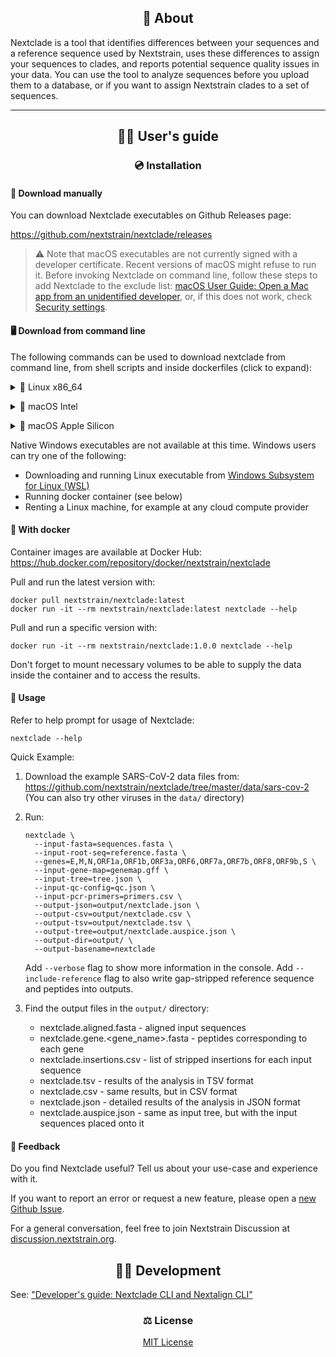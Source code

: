 

<h2 id="about" align="center">
👋 About
</h2>

Nextclade is a tool that identifies differences between your sequences and a reference sequence used by Nextstrain,
uses these differences to assign your sequences to clades, and reports potential sequence quality issues in your data.
You can use the tool to analyze sequences before you upload them to a database, or if you want to assign Nextstrain clades to a set of sequences.

---

<h2 id="users-guide" align="center">
👩‍🔬 User's guide
</h2>

<h3 id="installation" align="center">
💿 Installation
</h3>

#### 🤏 Download manually


You can download Nextclade executables on Github Releases page:

https://github.com/nextstrain/nextclade/releases

> ⚠️ Note that macOS executables are not currently signed with a developer certificate. Recent versions of macOS might refuse to run it. Before invoking Nextclade on command line, follow these steps to add Nextclade to the exclude list:
> <a target="_blank" rel="noopener noreferrer" href="https://support.apple.com/guide/mac-help/open-a-mac-app-from-an-unidentified-developer-mh40616/mac">
macOS User Guide: Open a Mac app from an unidentified developer</a>, or, if this does not work, check <a target="_blank" rel="noopener noreferrer" href="https://support.apple.com/en-us/HT202491">
Security settings</a>.

#### 🖥️ Download from command line

The following commands can be used to download nextclade from command line, from shell scripts and inside dockerfiles (click to expand):

<p>
<details>
<summary>
🐧 Linux x86_64
</summary>

Download latest version:

```bash
curl -fsSL "https://github.com/nextstrain/nextclade/releases/latest/download/nextclade-Linux-x86_64" -o "nextclade" && chmod +x nextclade
```

Download specific version:

```bash
NEXTCLADE_VERSION=1.0.0 && curl -fsSL "https://github.com/nextstrain/nextclade/releases/download/nextclade-${NEXTCLADE_VERSION}/nextclade-Linux-x86_64" -o "nextclade" && chmod +x nextclade
```
</details>
</p>

<p>
<details>
<summary>
🍏 macOS Intel
</summary>

Download latest version:

```bash
curl -fsSL "https://github.com/nextstrain/nextclade/releases/latest/download/nextclade-MacOS-x86_64" -o "nextclade" && chmod +x nextclade
```

Download specific version:

```bash
NEXTCLADE_VERSION=1.0.0 && curl -fsSL "https://github.com/nextstrain/nextclade/releases/download/nextclade-${NEXTCLADE_VERSION}/nextclade-MacOS-x86_64" -o "nextclade" && chmod +x nextclade
```
</details>
</p>

<p>
<details>
<summary>
🍎 macOS Apple Silicon
</summary>

Download latest version:

```bash
curl -fsSL "https://github.com/nextstrain/nextclade/releases/latest/download/nextclade-MacOS-arm64" -o "nextclade" && chmod +x nextclade
```

Download specific version:

```bash
NEXTCLADE_VERSION=1.0.0 && curl -fsSL "https://github.com/nextstrain/nextclade/releases/download/nextclade-${NEXTCLADE_VERSION}/nextclade-MacOS-arm64" -o "nextclade" && chmod +x nextclade
```
</details>
</p>


Native Windows executables are not available at this time. Windows users can try one of the following:

 - Downloading and running Linux executable from [Windows Subsystem for Linux (WSL)](https://docs.microsoft.com/en-us/windows/wsl/install-win10)
 - Running docker container (see below)
 - Renting a Linux machine, for example at any cloud compute provider


#### 🐋 With docker


Container images are available at Docker Hub: https://hub.docker.com/repository/docker/nextstrain/nextclade

Pull and run the latest version with:

```
docker pull nextstrain/nextclade:latest
docker run -it --rm nextstrain/nextclade:latest nextclade --help
```

Pull and run a specific version with:

```
docker run -it --rm nextstrain/nextclade:1.0.0 nextclade --help
```

Don't forget to mount necessary volumes to be able to supply the data inside the container and to access the results.


#### 🔋 Usage

Refer to help prompt for usage of Nextclade:

```
nextclade --help
```

Quick Example:

 1. Download the example SARS-CoV-2 data files from:
    https://github.com/nextstrain/nextclade/tree/master/data/sars-cov-2
    (You can also try other viruses in the `data/` directory)

 2. Run:

    ```
    nextclade \
      --input-fasta=sequences.fasta \
      --input-root-seq=reference.fasta \
      --genes=E,M,N,ORF1a,ORF1b,ORF3a,ORF6,ORF7a,ORF7b,ORF8,ORF9b,S \
      --input-gene-map=genemap.gff \
      --input-tree=tree.json \
      --input-qc-config=qc.json \
      --input-pcr-primers=primers.csv \
      --output-json=output/nextclade.json \
      --output-csv=output/nextclade.csv \
      --output-tsv=output/nextclade.tsv \
      --output-tree=output/nextclade.auspice.json \
      --output-dir=output/ \
      --output-basename=nextclade
    ```

    Add `--verbose` flag to show more information in the console. Add `--include-reference` flag to also write gap-stripped reference sequence and peptides into outputs.

 3. Find the output files in the `output/` directory:

    - nextclade.aligned.fasta - aligned input sequences
    - nextclade.gene.<gene_name>.fasta - peptides corresponding to each gene
    - nextclade.insertions.csv - list of stripped insertions for each input sequence
    - nextclade.tsv - results of the analysis in TSV format
    - nextclade.csv - same results, but in CSV format
    - nextclade.json - detailed results of the analysis in JSON format
    - nextclade.auspice.json - same as input tree, but with the input sequences placed onto it


#### 💬 Feedback

Do you find Nextclade useful? Tell us about your use-case and experience with it.

If you want to report an error or request a new feature, please open a [new Github Issue](https://github.com/nextstrain/nextclade/issues/new).

For a general conversation, feel free to join Nextstrain Discussion at [discussion.nextstrain.org](https://discussion.nextstrain.org/).


<h2 id="documentation" align="center">
🧑‍💻 Development
</h2>

See: ["Developer's guide: Nextclade CLI and Nextalign CLI"](docs/dev/developers-guide-cli.md)



<h3 id="license" align="center">
⚖️ License
</h3>

<p align="center">
  <a target="_blank" rel="noopener noreferrer" href="../../LICENSE" alt="License file">MIT License</a>
</p>
